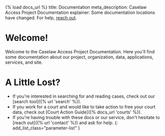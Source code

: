 {% load docs_url %}
title: Documentation
meta_description: Caselaw Access Project Documentation
explainer: Some documentation locations have changed. For help, <a href="{% url 'contact' %}">reach out</a>.

# Welcome!
Welcome to the Caselaw Access Project Documentation. Here you'll find some documentation about our project, organization, 
data, applications, services, and site.

# A Little Lost?

* If you're interested in searching for and reading cases, check out our [search tool]({% url 'search' %}).
* If you work for a court and would like to take action to free your court data, check out 
[Court Action Guide]({% docs_url 'courts' %}).
* If you're having trouble with these docs or our service, don't hesitate to [reach out]({% url 'contact' %}) 
and ask for help. 
{: add_list_class="parameter-list" }
